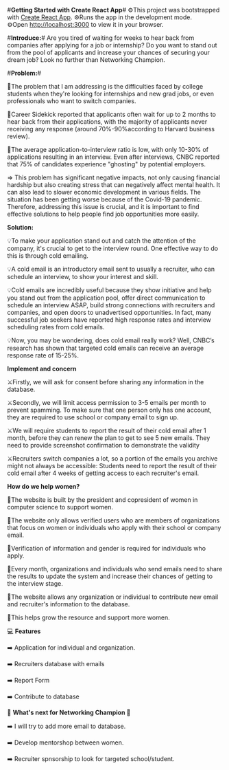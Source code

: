 #**Getting Started with Create React App**#
⚙️This project was bootstrapped with [Create React App](https://github.com/facebook/create-react-app).
⚙️Runs the app in the development mode.\
⚙️Open [http://localhost:3000](http://localhost:3000) to view it in your browser.

#**Introduce:**#
Are you tired of waiting for weeks to hear back from companies after applying for a job or internship? Do you want to stand out from the pool of applicants and increase your chances of securing your dream job? Look no further than Networking Champion.

#**Problem:**#

📌The problem that I am addressing is the difficulties faced by college students when they're looking for internships and new grad jobs, or even professionals who want to switch companies. 

📌Career Sidekick reported that applicants often wait for up to 2 months to hear back from their applications, with the majority of applicants never receiving any response (around 70%-90%according to Harvard business review). 

📌The average application-to-interview ratio is low, with only 10-30% of applications resulting in an interview. Even after interviews, CNBC reported that 75% of candidates experience "ghosting" by potential employers.

=> This problem has significant negative impacts, not only causing financial hardship but also creating stress that can negatively affect mental health. It can also lead to slower economic development in various fields. The situation has been getting worse because of the Covid-19 pandemic. Therefore, addressing this issue is crucial, and it is important to find effective solutions to help people find job opportunities more easily.

**Solution:** 

💡To make your application stand out and catch the attention of the company, it's crucial to get to the interview round. One effective way to do this is through cold emailing.

💡A cold email is an introductory email sent to usually a recruiter, who can schedule an interview, to show your interest and skill.

💡Cold emails are incredibly useful because they show initiative and help you stand out from the application pool, offer direct communication to schedule an interview ASAP, build strong connections with recruiters and companies, and open doors to unadvertised opportunities. In fact, many successful job seekers have reported high response rates and interview scheduling rates from cold emails.

💡Now, you may be wondering, does cold email really work? Well, CNBC’s research has shown that targeted cold emails can receive an average response rate of 15-25%. 

**Implement and concern** 

⚔️Firstly, we will ask for consent before sharing any information in the database.

⚔️Secondly, we will limit access permission to 3-5 emails per month to prevent spamming. To make sure that one person only has one account, they are required to use school or company email to sign up. 

⚔️We will require students to report the result of their cold email after 1 month, before they can renew the plan to get to see 5 new emails.  They need to provide screenshot confirmation to demonstrate the validity 

⚔️Recruiters switch companies a lot, so a portion of the emails you archive might not always be accessible: Students need to report the result of their cold email after 4 weeks of getting access to each recruiter's email. 

**How do we help women?**

🔑The website is built by the president and copresident of women in computer science to support women.

🔑The website only allows verified users who are members of organizations that focus on women or individuals who apply with their school or company email.

🔑Verification of information and gender is required for individuals who apply.

🔑Every month, organizations and individuals who send emails need to share the results to update the system and increase their chances of getting to the interview stage.

🔑The website allows any organization or individual to contribute new email and recruiter's information to the database.

🔑This helps grow the resource and support more women.


💻 **Features**

➡️ Application for individual and organization.

➡️ Recruiters database with emails

➡️ Report Form

➡️ Contribute to database 


📲 **What's next for Networking Champion 📲**

➡️ I will try to add more email to database.

➡️ Develop mentorshop between women.

➡️ Recruiter spnsorship to look for targeted school/student.


